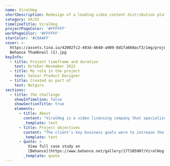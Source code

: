 ```yaml
---
name: ViralHog
shortDescription: Redesign of a leading video content distribution platform
category: UX/UI
timelineTitle: ViralHog
projectPageColor: '#FFFFFF'
workPageColor: '#FFFFFF'
starColor: '#C0A4FF'
cover: >-
  https://assets.tina.io/42002fc2-493d-4640-a909-8d1fa660acf3/img/projects/ViralHog
  Behance Thumbnail (1).jpg
keyInfo:
  - title: Project timeframe and duration
    text: October-November 2022
  - title: My role in the project
    text: Senior Product Designer
  - title: Created as part of
    text: Netguru
sections:
  - title: the challenge
    showInTimeline: false
    showSectionTitle: true
    elements:
      - title: About
        content: "ViralHog is a video licensing company that specializes in licensing, monetizing, promoting and protecting video content. With over 40,000\_videos currently uploaded to the website, ViralHog is one of the leading licensing companies in the world, working daily with industry leaders.\n"
        _template: text
      - title: Project objectives
        content: "The client’s key business goals were to increase the number of videos submitted to the platform by creators, as well as increase the number of purchased video licenses. \_ \n\n\_\nNetguru’s task was to redesign ViralHog’s existing web application with these goals in mind, and with a mobile-first focus. The goal was to ensure a clear, user-friendly and consistent experience\_in line with current industry standards and best practices.\n"
        _template: text
      - quote: >
          View full case study on
          [Behance](https://www.behance.net/gallery/177105907/ViralHog-Monetizing-Video).
        _template: quote
---
```


